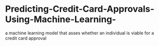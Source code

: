 # Predicting-Credit-Card-Approvals-Using-Machine-Learning-
a machine learning model that asses whether an individual is viable for a credit card approval
